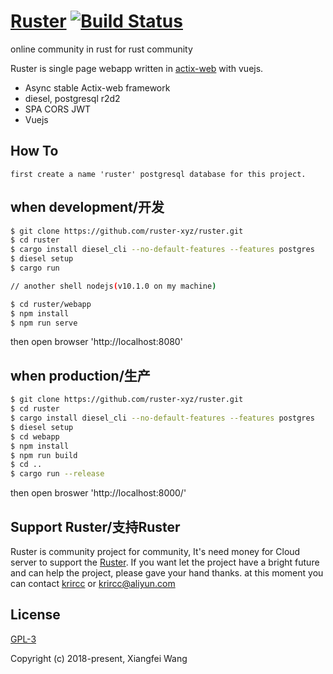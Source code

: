 # [Ruster](http://ruster.xyz/) [![Build Status](https://travis-ci.org/ruster-xyz/ruster.svg?branch=master)](https://travis-ci.org/ruster-xyz/ruster)
online community in rust for rust community

Ruster is single page webapp written in [actix-web](https://github.com/actix/actix-web) with vuejs.
- Async stable Actix-web framework 
- diesel, postgresql r2d2
- SPA CORS JWT
- Vuejs 

## How To
    first create a name 'ruster' postgresql database for this project.

## when development/开发
```bash
$ git clone https://github.com/ruster-xyz/ruster.git
$ cd ruster
$ cargo install diesel_cli --no-default-features --features postgres
$ diesel setup
$ cargo run

// another shell nodejs(v10.1.0 on my machine)

$ cd ruster/webapp
$ npm install
$ npm run serve
```
then open browser 'http://localhost:8080'

## when production/生产

```bash
$ git clone https://github.com/ruster-xyz/ruster.git
$ cd ruster
$ cargo install diesel_cli --no-default-features --features postgres
$ diesel setup
$ cd webapp
$ npm install
$ npm run build
$ cd ..
$ cargo run --release
```
then open broswer 'http://localhost:8000/'

## Support Ruster/支持Ruster
Ruster is community project for community, It's need money for Cloud server to support the [Ruster](http://ruster.xyz/). If you want let the project have a bright future and can help the project, please gave your hand thanks. at this moment you can contact [krircc](https://github.com/krircc) or krircc@aliyun.com


## License
[GPL-3](https://github.com/ruster-xyz/ruster/blob/master/LICENSE)

Copyright (c) 2018-present, Xiangfei Wang
